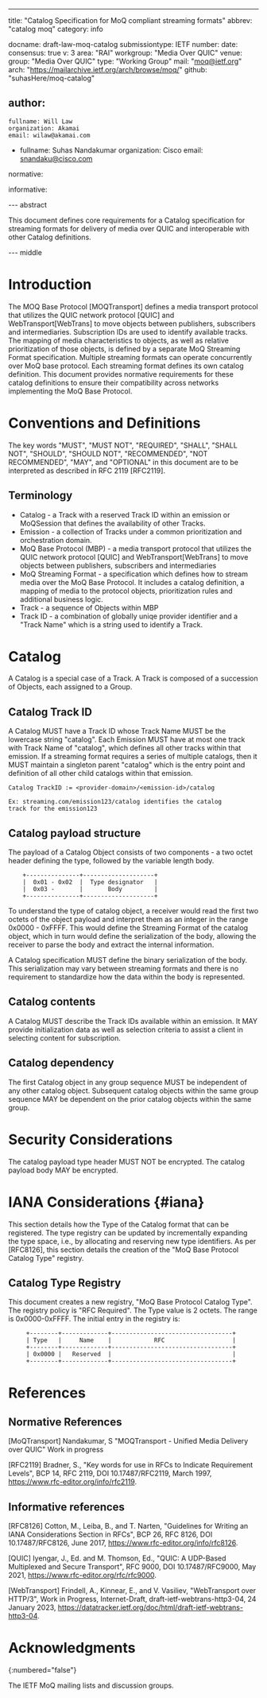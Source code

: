 ---
title: "Catalog Specification for MoQ compliant streaming formats"
abbrev: "catalog moq"
category: info

docname: draft-law-moq-catalog
submissiontype: IETF
number:
date:
consensus: true
v: 3
area: "RAI"
workgroup: "Media Over QUIC"
venue:
  group: "Media Over QUIC"
  type: "Working Group"
  mail: "moq@ietf.org"
  arch: "https://mailarchive.ietf.org/arch/browse/moq/"
  github: "suhasHere/moq-catalog"

author:
 -
    fullname: Will Law
    organization: Akamai
    email: wilaw@akamai.com
 -
    fullname: Suhas Nandakumar
    organization: Cisco
    email: snandaku@cisco.com

normative:

informative:


--- abstract

This document defines core requirements for a Catalog specification for streaming formats for delivery of media over QUIC and interoperable with other Catalog definitions.

--- middle

# Introduction

The MOQ Base Protocol [MOQTransport] defines a media transport protocol that utilizes the QUIC network protocol [QUIC] and WebTransport[WebTrans] to move objects between publishers, subscribers and intermediaries. Subscription IDs are used to identify available tracks.  The mapping of media characteristics to objects, as well as relative prioritization of those objects, is defined by a separate MoQ Streaming Format specification. Multiple streaming formats can operate concurrently over MoQ base protocol. Each streaming format defines its own catalog definition. This document provides normative requirements for these catalog definitions to ensure their compatibility across networks implementing the MoQ Base Protocol.

# Conventions and Definitions

The key words "MUST", "MUST NOT", "REQUIRED", "SHALL", "SHALL NOT", "SHOULD", "SHOULD NOT", "RECOMMENDED", "NOT RECOMMENDED", "MAY", and "OPTIONAL" in this document are to be interpreted as described in RFC 2119 [RFC2119].

## Terminology

 - Catalog - a Track with a reserved Track ID within an emission or MoQSession that defines the availability of other Tracks.
 - Emission - a collection of Tracks under a common prioritization and orchestration domain.
 - MoQ Base Protocol (MBP) - a media transport protocol that utilizes the QUIC network protocol [QUIC] and WebTransport[WebTrans] to move objects between publishers, subscribers and intermediaries
 - MoQ Streaming Format - a specification which defines how to stream media over the MoQ Base Protocol. It includes a catalog definition, a mapping of media to the protocol objects, prioritization rules and additional business logic.
 - Track - a sequence of Objects within MBP
 - Track ID - a combination of globally uniqe provider identifier and a "Track Name" which is a string used to identify a Track.

# Catalog

A Catalog is a special case of a Track. A Track is composed of a succession of Objects, each assigned to a Group.

## Catalog Track ID

A Catalog MUST have a Track ID whose Track Name MUST be the lowercase string "catalog". Each Emission MUST have at most one track with Track Name of "catalog", which defines all other tracks within that emission.  If a streaming format requires a series of multiple catalogs, then it MUST maintain a singleton parent "catalog" which is the entry point and definition of all other child catalogs within that emission.

~~~
Catalog TrackID := <provider-domain>/<emission-id>/catalog

Ex: streaming.com/emission123/catalog identifies the catalog
track for the emission123
~~~


## Catalog payload structure

The payload of a Catalog Object consists of two components - a two octet header defining the type, followed by the variable length body.

        +---------------+--------------------+
        |  0x01 - 0x02  |  Type designator   |
        |  0x03 -       |       Body         |
        +---------------+--------------------+

To understand the type of catalog object, a receiver would read the first two octets of the object payload and interpret them as an integer in the range  0x0000 - 0xFFFF. This would define the Streaming Format of the catalog object, which in turn would define the serialization of the body, allowing the receiver to parse the body and extract the internal information.

A Catalog specification MUST define the binary serialization of the body. This serialization may vary between streaming formats and there is no requirement to standardize how the data within the body is represented.

## Catalog contents

A Catalog MUST describe the Track IDs available within an emission. It MAY provide initialization data as well as selection criteria to assist a client in selecting content for subscription.

## Catalog dependency

The first Catalog object in any group sequence MUST be independent of any other catalog object. Subsequent catalog objects within the same group sequence MAY be dependent on the prior catalog objects within the same group.


# Security Considerations

The catalog payload type header MUST NOT be encrypted. The catalog payload body MAY be encrypted.

# IANA Considerations {#iana}

This section details how the Type of the Catalog format that can be registered.  The type registry can be updated by incrementally expanding the type space, i.e., by allocating and reserving new type identifiers.  As per [RFC8126], this section details the creation of the "MoQ Base Protocol Catalog Type" registry.

## Catalog Type Registry

This document creates a new registry, "MoQ Base Protocol Catalog Type".  The registry policy is "RFC Required".  The Type value is 2 octets.  The range is 0x0000-0xFFFF. The initial entry in the registry is:

         +--------+-------------+----------------------------------+
         | Type   |     Name    |            RFC                   |
         +--------+-------------+----------------------------------+
         | 0x0000 |   Reserved  |                                  |
         +--------+-------------+----------------------------------+

# References

## Normative References

  [MoQTransport]   Nandakumar, S "MOQTransport - Unified Media
                   Delivery over QUIC"
              Work in progress

  [RFC2119]  Bradner, S., "Key words for use in RFCs to Indicate
             Requirement Levels", BCP 14, RFC 2119,
             DOI 10.17487/RFC2119, March 1997,
             <https://www.rfc-editor.org/info/rfc2119>.

## Informative references

  [RFC8126]  Cotton, M., Leiba, B., and T. Narten, "Guidelines for
             Writing an IANA Considerations Section in RFCs", BCP 26,
             RFC 8126, DOI 10.17487/RFC8126, June 2017,
             <https://www.rfc-editor.org/info/rfc8126>.

  [QUIC]    Iyengar, J., Ed. and M. Thomson, Ed., "QUIC: A UDP-Based Multiplexed and Secure Transport",
            RFC 9000, DOI 10.17487/RFC9000, May 2021,
            <https://www.rfc-editor.org/rfc/rfc9000>.

  [WebTransport]    Frindell, A., Kinnear, E., and V. Vasiliev, "WebTransport over HTTP/3",
                    Work in Progress, Internet-Draft, draft-ietf-webtrans-http3-04, 24 January 2023,
                    <https://datatracker.ietf.org/doc/html/draft-ietf-webtrans-http3-04>.

# Acknowledgments
{:numbered="false"}

The IETF MoQ mailing lists and discussion groups.
